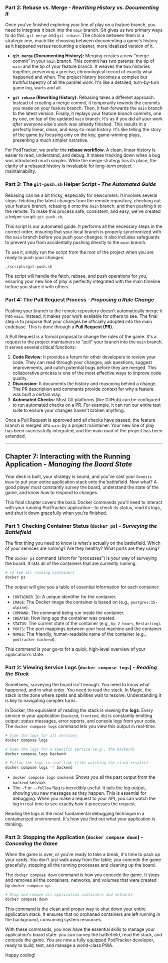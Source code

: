 ### Part 2: Rebase vs. Merge - *Rewriting History vs. Documenting It*

Once you've finished exploring your line of play on a feature branch, you need to integrate it back into the `main` branch. Git gives us two primary ways to do this: `git merge` and `git rebase`. The choice between them is a strategic one, much like choosing between documenting a game's history as it happened versus recounting a cleaner, more idealized version of it.

-   **`git merge` (Documenting History):** Merging creates a new "merge commit" in your `main` branch. This commit has two parents: the tip of `main` and the tip of your feature branch. It weaves the two histories together, preserving a precise, chronological record of exactly what happened and when. The project history becomes a complex but truthful tapestry of all the parallel work. It's like a detailed, turn-by-turn game log, warts and all.

-   **`git rebase` (Rewriting History):** Rebasing takes a different approach. Instead of creating a merge commit, it temporarily rewinds the commits you made on your feature branch. Then, it fast-forwards the `main` branch to the latest version. Finally, it replays your feature branch commits, one by one, *on top* of the updated `main` branch. It's as if you did all your work *after* everyone else's work was already finished. This results in a perfectly linear, clean, and easy-to-read history. It's like telling the story of the game by focusing only on the key, game-winning plays, presenting a much simpler narrative.

For PodTracker, we prefer the **rebase workflow**. A clean, linear history is easier to read, understand, and debug. It makes tracking down when a bug was introduced much simpler. While the merge strategy has its place, the clarity of a rebased history is invaluable for long-term project maintainability.

### Part 3: The `git-push.sh` Helper Script - *The Automated Guide*

Rebasing can be a bit tricky, especially for newcomers. It involves several steps: fetching the latest changes from the remote repository, checking out your feature branch, rebasing it onto the `main` branch, and then pushing it to the remote. To make this process safe, consistent, and easy, we've created a helper script: `git-push.sh`.

This script is our automated guide. It performs all the necessary steps in the correct order, ensuring that your local branch is properly synchronized with the `main` branch before you push your changes. It also includes safeguards to prevent you from accidentally pushing directly to the `main` branch.

To use it, simply run the script from the root of the project when you are ready to push your changes:

```bash
./scripts/git-push.sh
```

The script will handle the fetch, rebase, and push operations for you, ensuring your new line of play is perfectly integrated with the main timeline before you share it with others.

### Part 4: The Pull Request Process - *Proposing a Rule Change*

Pushing your branch to the remote repository doesn't automatically merge it into `main`. Instead, it makes your work available for others to see. The final step is to propose that your changes be officially adopted into the main codebase. This is done through a **Pull Request (PR)**.

A Pull Request is a formal proposal to change the rules of the game. It's a request to the project maintainers to "pull" your branch into the `main` branch. It serves several critical functions:

1.  **Code Review:** It provides a forum for other developers to review your code. They can read through your changes, ask questions, suggest improvements, and catch potential bugs before they are merged. This collaborative process is one of the most effective ways to improve code quality.
2.  **Discussion:** It documents the history and reasoning behind a change. The PR description and comments provide context for why a feature was built a certain way.
3.  **Automated Checks:** Most Git platforms (like GitHub) can be configured to run automated checks on a PR. For example, it can run our entire test suite to ensure your changes haven't broken anything.

Once a Pull Request is approved and all checks have passed, the feature branch is merged into `main` by a project maintainer. Your new line of play has been successfully integrated, and the main road of the project has been extended.

---

## Chapter 7: Interacting with the Running Application - *Managing the Board State*

Your deck is built, your strategy is sound, and you've cast your `Genesis Wave` to put your entire application stack onto the battlefield. Now what? A good player must constantly survey the board, understand the state of the game, and know how to respond to changes.

This final chapter covers the basic Docker commands you'll need to interact with your running PodTracker application—to check its status, read its logs, and shut it down gracefully when you're finished.

### Part 1: Checking Container Status (`docker ps`) - *Surveying the Battlefield*

The first thing you need to know is what's actually on the battlefield. Which of your services are running? Are they healthy? What ports are they using?

The `docker ps` command (short for "processes") is your way of surveying the board. It lists all of the containers that are currently running.

```bash
# To see all running containers
docker ps
```

The output will give you a table of essential information for each container:
-   `CONTAINER ID`: A unique identifier for the container.
-   `IMAGE`: The Docker image the container is based on (e.g., `postgres:15-alpine`).
-   `COMMAND`: The command being run inside the container.
-   `CREATED`: How long ago the container was created.
-   `STATUS`: The current state of the container (e.g., `Up 2 hours`, `Restarting`).
-   `PORTS`: The port mappings between your host machine and the container.
-   `NAMES`: The friendly, human-readable name of the container (e.g., `podtracker-backend`).

This command is your go-to for a quick, high-level overview of your application's state.

### Part 2: Viewing Service Logs (`docker compose logs`) - *Reading the Stack*

Sometimes, surveying the board isn't enough. You need to know what happened, and in what order. You need to read the stack. In Magic, the stack is the zone where spells and abilities wait to resolve. Understanding it is key to navigating complex turns.

In Docker, the equivalent of reading the stack is viewing the **logs**. Every service in your application (`backend`, `frontend`, `db`) is constantly emitting output: status messages, error reports, and console logs from your code. The `docker compose logs` command lets you view this output in real-time.

```bash
# View the logs for all services
docker compose logs

# View the logs for a specific service (e.g., the backend)
docker compose logs backend

# Follow the logs in real-time (like watching the stack resolve)
docker compose logs -f backend
```

-   `docker compose logs backend`: Shows you all the past output from the `backend` service.
-   The `-f` or `--follow` flag is incredibly useful. It tails the log output, showing you new messages as they happen. This is essential for debugging. When you make a request to your API, you can watch the log in real-time to see exactly how it processes the request.

Reading the logs is the most fundamental debugging technique in a containerized environment. It's how you find out what your application is thinking.

### Part 3: Stopping the Application (`docker compose down`) - *Conceding the Game*

When the game is over, or you're ready to take a break, it's time to pack up your cards. You don't just walk away from the table; you concede the game gracefully, stopping all the running processes and cleaning up the board.

The `docker compose down` command is how you concede the game. It stops and removes all the containers, networks, and volumes that were created by `docker compose up`.

```bash
# Stop and remove all application containers and networks
docker compose down
```

This command is the clean and proper way to shut down your entire application stack. It ensures that no orphaned containers are left running in the background, consuming system resources.

With these commands, you now have the essential skills to manage your application's board state: you can survey the battlefield, read the stack, and concede the game. You are now a fully equipped PodTracker developer, ready to build, test, and manage a world-class PWA.

Happy coding!